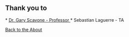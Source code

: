<!---layout: page
title: "Thanks"
permalink: /thanks/--->

<h2> Thank you to </h2>
* <a href="https://www.music.mcgill.ca/~gary"> Dr. Gary Scavone - Professor </a>
* Sebastian Laguerre - TA

 <a href="https://kaseypocius.github.io/MUMT306-MagicMappedKettle/about"> Back to the About</a>
